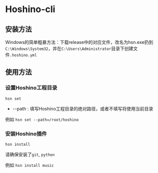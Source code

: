 # Hoshino-cli

## 安装方法

Windows的简单粗暴方法：下载release中的对应文件，改名为hsn.exe扔到`C:\Windows\System32`，并在`C:\Users\Administrator`目录下创建文件`.hoshino.yml`

## 使用方法

### 设置Hoshino工程目录 
`hsn set `

- --path : 填写Hoshino工程目录的绝对路径，或者不填写将使用当前目录

例如 `hsn set --path=/root/hoshino`

### 安装Hoshino插件
`hsn install `

请确保安装了`git`, `python`

例如 `hsn install music`
